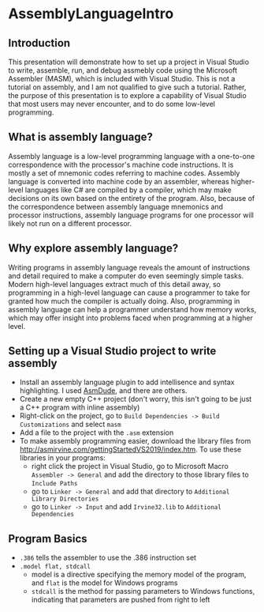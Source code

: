 # AssemblyLanguageIntro

## Introduction

This presentation will demonstrate how to set up a project in Visual Studio to write, assemble, run, and debug assmebly code using the Microsoft Assembler (MASM), which is included with Visual Studio. This is not a tutorial on assembly, and I am not qualified to give such a tutorial. Rather, the purpose of this presentation is to explore a capability of Visual Studio that most users may never encounter, and to do some low-level programming.

## What is assembly language?

Assembly language is a low-level programming language with a one-to-one correspondence with the processor's machine code instructions. It is mostly a set of mnemonic codes referring to machine codes. Assembly language is converted into machine code by an assembler, whereas higher-level languages like C# are compiled by a compiler, which may make decisions on its own based on the entirety of the program. Also, because of the correspondence between assembly language mnemonics and processor instructions, assembly language programs for one processor will likely not run on a different processor.

## Why explore assembly language?

Writing programs in assembly language reveals the amount of instructions and detail required to make a computer do even seemingly simple tasks. Modern high-level languages extract much of this detail away, so programming in a high-level language can cause a programmer to take for granted how much the compiler is actually doing. Also, programming in assembly language can help a programmer understand how memory works, which may offer insight into problems faced when programming at a higher level.

## Setting up a Visual Studio project to write assembly

- Install an assembly language plugin to add intellisence and syntax highlighting. I used [AsmDude](https://marketplace.visualstudio.com/items?itemName=Henk-JanLebbink.AsmDude), and there are others.
- Create a new empty C++ project (don't worry, this isn't going to be just a C++ program with inline assembly)
- Right-click on the project, go to `Build Dependencies -> Build Customizations` and select `masm`
- Add a file to the project with the `.asm` extension
- To make assembly programming easier, download the library files from <http://asmirvine.com/gettingStartedVS2019/index.htm>. To use these libraries in your programs:
  - right click the project in Visual Studio, go to Microsoft Macro `Assembler -> General` and add the directory to those library files to `Include Paths`
  - go to `Linker -> General` and add that directory to `Additional Library Directories`
  - go to `Linker -> Input` and add `Irvine32.lib` to `Additional Dependencies`

## Program Basics

- `.386` tells the assembler to use the .386 instruction set
- `.model flat, stdcall`
  - model is a directive specifying the memory model of the program, and `flat` is the model for Windows programs
  - `stdcall` is the method for passing parameters to Windows functions, indicating that parameters are pushed from right to left
